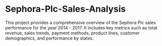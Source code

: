 # Sephora-Plc-Sales-Analysis
This project provides a comprehensive overview of the Sephora Plc sales performance for the year 2014 - 2017. It includes key metrics such as total revenue, sales trends, payment methods, product lines, customer demographics, and performance by states. 
